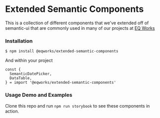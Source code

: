 # Extended Semantic Components

This is a collection of different components that we've extended off of semantic-ui that are commonly used in many of our projects at [EQ Works](https://www.eqworks.com/)


### Installation

```
$ npm install @eqworks/extended-semantic-components
```

And within your project

```
const {
  SemanticDatePicker,
  DataTable,
} = import '@eqworks/extended-semantic-components'
```

### Usage Demo and Examples

Clone this repo and run `npm run storybook` to see these components in action.
